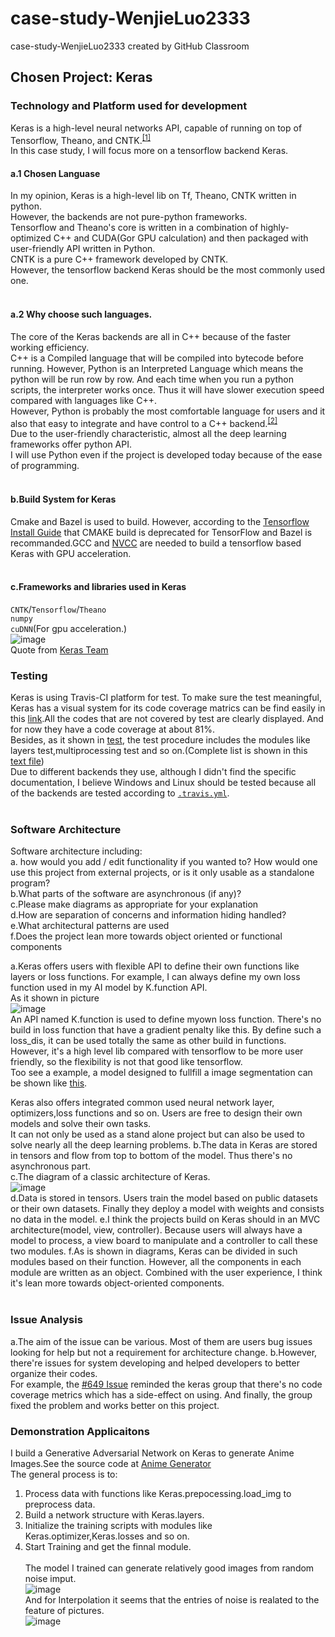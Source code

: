 # case-study-WenjieLuo2333
case-study-WenjieLuo2333 created by GitHub Classroom

## Chosen Project: Keras<br>
### Technology and Platform used for development<br>
  Keras is a high-level neural networks API, capable of running on top of Tensorflow, Theano, and CNTK.<sup>[[1]](https://towardsdatascience.com/introduction-to-deep-learning-with-keras-17c09e4f0eb2)</sup><br>
  In this case study, I will focus more on a tensorflow backend Keras.<br>
  #### a.1 Chosen Languase<br>
  In my opinion, Keras is a high-level lib on Tf, Theano, CNTK written in python.<br>
  However, the backends are not pure-python frameworks.<br>
  Tensorflow and Theano's core is written in a combination of highly-optimized C++ and CUDA(Gor GPU calculation) and then packaged with user-friendly API written in Python.<br>
  CNTK is a pure C++ framework developed by CNTK.<br>
  However, the tensorflow backend Keras should be the most commonly used one.<br><br>
  #### a.2 Why choose such languages.
  The core of the Keras backends are all in C++ because of the faster working efficiency.<br>
  C++ is a Compiled language that will be compiled into bytecode before running. However, Python is an Interpreted Language which means the python will be run row by row. And each time when you run a python scripts, the interpreter works once. Thus it will have slower execution speed compared with languages like C++.<br>
  However, Python is probably the most comfortable language for users and it also that easy to integrate and have control to a C++ backend.<sup>[[2]](https://stackoverflow.com/questions/35677724/tensorflow-why-was-python-the-chosen-language)</sup><br/>Due to the user-friendly characteristic, almost all the deep learning frameworks offer python API.<br>
  I will use Python even if the project is developed today because of the ease of programming.<br><br>
  #### b.Build System for Keras
  Cmake and Bazel is used to build. However, according to the [Tensorflow Install Guide](https://github.com/tensorflow/tensorflow/tree/master/tensorflow/contrib/cmake) that CMAKE build is deprecated for TensorFlow and Bazel is recommanded.GCC and [NVCC](https://en.wikipedia.org/wiki/NVIDIA_CUDA_Compiler) are needed to build a tensorflow based Keras with GPU acceleration.<br><br>
  #### c.Frameworks and libraries used in Keras
  ```CNTK```/```Tensorflow```/```Theano```<br>
  ```numpy```<br>
  ```cuDNN```(For gpu acceleration.)<br>
  ![image](https://github.com/ec500-software-engineering/case-study-WenjieLuo2333/blob/master/Install_Requirements_Keras.png)<br>
  Quote from [Keras Team](https://github.com/keras-team/keras/tree/master/keras/backend)
  
### Testing<br>
Keras is using Travis-CI platform for test. To make sure the test meaningful, Keras has a visual system for its code coverage matrics can be find easily in this [link](https://coveralls.io/github/phreeza/keras).All the codes that are not covered by test are clearly displayed. And for now they have a code coverage at about 81%.<br>
Besides, as it shown in [test](https://github.com/keras-team/keras/tree/master/tests), the test procedure includes the modules like layers test,multiprocessing test and so on.(Complete list is shown in this [text file](https://github.com/ec500-software-engineering/case-study-WenjieLuo2333/blob/master/Keras_test.txt))<br>
Due to different backends they use, although I didn't find the specific documentation, I believe Windows and Linux should be tested because all of the backends are tested according to [```.travis.yml```](https://github.com/keras-team/keras/blob/master/.travis.yml).
<br><br>

### Software Architecture<br>
Software architecture including:<br> a. how would you add / edit functionality if you wanted to? How would one use this project from external projects, or is it only usable as a standalone program?<br>b.What parts of the software are asynchronous (if any)?
<br>c.Please make diagrams as appropriate for your explanation<br>d.How are separation of concerns and information hiding handled?<br>e.What architectural patterns are used<br>f.Does the project lean more towards object oriented or functional components<br>

a.Keras offers users with flexible API to define their own functions like layers or loss functions. For example, I can always define my own loss function used in my AI model by K.function API.<br>As it shown in picture<br>![image](https://github.com/ec500-software-engineering/case-study-WenjieLuo2333/blob/master/Loss_Define.png)<br> An API named K.function is used to define myown loss function. There's no build in loss function that have a gradient penalty like this. By define such a loss_dis, it can be used totally the same as other build in functions.<br> However, it's a high level lib compared with tensorflow to be more user friendly, so the flexibility is not that good like tensorflow.<br>
Too see a example, a model designed to fullfill a image segmentation can be shown like [this](https://github.com/WenjieLuo2333/TGS_SALT/blob/master/model.png).<br>

Keras also offers integrated common used neural network layer, optimizers,loss functions and so on. Users are free to design their own models and solve their own tasks.<br>It can not only be used as a stand alone project but can also be used to solve nearly all the deep learning problems.
b.The data in Keras are stored in tensors and flow from top to bottom of the model. Thus there's no asynchronous part.<br>
c.The diagram of a classic architecture of Keras.<br>![image](https://github.com/ec500-software-engineering/case-study-WenjieLuo2333/blob/master/Frameworks.png)<br>
d.Data is stored in tensors. Users train the model based on public datasets or their own datasets. Finally they deploy a model with weights and consists no data in the model.
e.I think the projects build on Keras should in an MVC architecture(model, view, controller). Because users will always have a model to process, a view board to manipulate and a controller to call these two modules.
f.As is shown in diagrams, Keras can be divided in such modules based on their function. However, all the components in each module are written as an object. Combined with the user experience, I think it's lean more towards object-oriented components.<br><br>

### Issue Analysis<br>
a.The aim of the issue can be various. Most of them are users bug issues looking for help but not a requirement for architecture change. b.However, there're issues for system developing and helped developers to better organize their codes.<br>
For example, the [#649 Issue](https://github.com/keras-team/keras/issues/649) reminded the keras group that there's no code coverage metrics which has a side-effect on using. And finally, the group fixed the problem and works better on this project.<br>

### Demonstration Applicaitons<br>
I build a Generative Adversarial Network on Keras to generate Anime Images.See the source code at [Anime Generator](https://github.com/WenjieLuo2333/Anime_Generator)<br> 
The general process is to:<br>
1. Process data with functions like Keras.prepocessing.load_img to preprocess data.<br>
2. Build a network structure with Keras.layers.<br>
3. Initialize the training scripts with modules like Keras.optimizer,Keras.losses and so on.<br>
4. Start Training and get the finnal module.<br><br>
The model I trained can generate relatively good images from random noise imput.<br>
![image](https://github.com/WenjieLuo2333/Anime_Generator/blob/master/Res_DRAGAN/Predict_2.png)<br>
And for Interpolation it seems that the entries of noise is realated to the feature of pictures.<br>
![image](https://github.com/WenjieLuo2333/Anime_Generator/blob/master/Res_DRAGAN/inter_2.png)<br>
